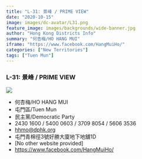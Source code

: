```yaml
---
title: "L-31: 景峰 / PRIME VIEW"
date: "2020-10-15"
image: images/dc-avatar/L31.png
feature_image: images/backgrounds/wide-banner.jpg
author: "Hong Kong Districts Info"
summary: "何杏梅/HO HANG MUI"
iframe: "https://www.facebook.com/HangMuiHo/"
categories: ["New Territories"]
tags: ["Tuen Mun"]
---
```


### L-31: 景峰 / PRIME VIEW  
![](/images/dc-avatar/L31.png)  

 - 何杏梅/HO HANG MUI  
 - 屯門區/Tuen Mun  
 - 民主黨/Democratic Party  
 - 2430 1600 / 5400 0603 / 3709 8054 / 5606 3536  
 - hhmo@dphk.org  
 - 屯門青棉徑3號好勝大廈地下地舖1D  
 - [No other website provided]  
 - https://www.facebook.com/HangMuiHo/
